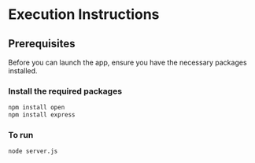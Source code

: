 # Execution Instructions

## Prerequisites

Before you can launch the app, ensure you have the necessary packages installed.

### Install the required packages

```bash
npm install open
npm install express
 ```

 ### To run

 ```bash
node server.js

 ```

